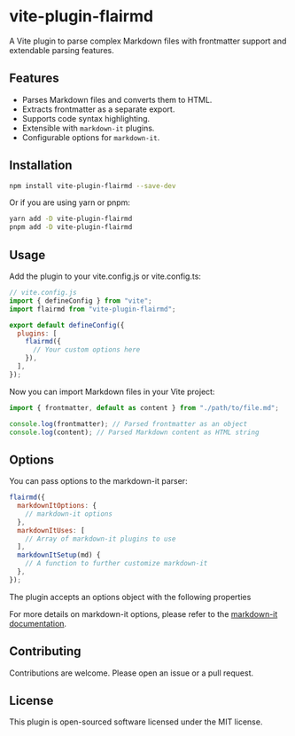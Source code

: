 # vite-plugin-flairmd

A Vite plugin to parse complex Markdown files with frontmatter support and extendable parsing features.

## Features

- Parses Markdown files and converts them to HTML.
- Extracts frontmatter as a separate export.
- Supports code syntax highlighting.
- Extensible with `markdown-it` plugins.
- Configurable options for `markdown-it`.

## Installation

```bash
npm install vite-plugin-flairmd --save-dev
```

Or if you are using yarn or pnpm:

```bash
yarn add -D vite-plugin-flairmd
pnpm add -D vite-plugin-flairmd
```

## Usage

Add the plugin to your vite.config.js or vite.config.ts:

```js
// vite.config.js
import { defineConfig } from "vite";
import flairmd from "vite-plugin-flairmd";

export default defineConfig({
  plugins: [
    flairmd({
      // Your custom options here
    }),
  ],
});
```

Now you can import Markdown files in your Vite project:

```js
import { frontmatter, default as content } from "./path/to/file.md";

console.log(frontmatter); // Parsed frontmatter as an object
console.log(content); // Parsed Markdown content as HTML string
```

## Options

You can pass options to the markdown-it parser:

```js
flairmd({
  markdownItOptions: {
    // markdown-it options
  },
  markdownItUses: [
    // Array of markdown-it plugins to use
  ],
  markdownItSetup(md) {
    // A function to further customize markdown-it
  },
});
```

The plugin accepts an options object with the following properties

For more details on markdown-it options, please refer to the [markdown-it documentation](https://github.com/markdown-it/markdown-it).

## Contributing

Contributions are welcome. Please open an issue or a pull request.

## License

This plugin is open-sourced software licensed under the MIT license.
